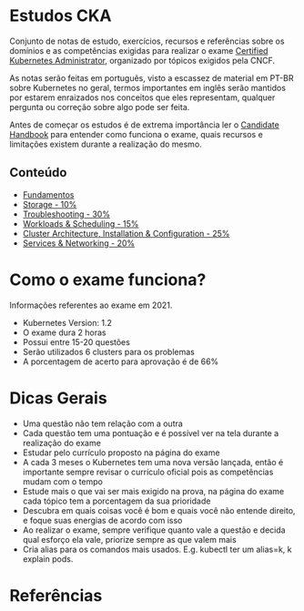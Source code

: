 # Estudos CKA

Conjunto de notas de estudo, exercícios, recursos e referências sobre os domínios e as competências exigidas para realizar o exame [Certified Kubernetes Administrator](https://training.linuxfoundation.org/certification/certified-kubernetes-administrator-cka/), organizado por tópicos exigidos pela CNCF.

As notas serão feitas em português, visto a escassez de material em PT-BR sobre Kubernetes no geral, termos importantes em inglês serão mantidos por estarem enraizados nos conceitos que eles representam, qualquer pergunta ou correção sobre algo pode ser feita.

Antes de começar os estudos é de extrema importância ler o [Candidate Handbook](https://docs.linuxfoundation.org/tc-docs/certification/lf-candidate-handbook) para entender como funciona o exame, quais recursos e limitações existem durante a realização do mesmo.


## Conteúdo
- [Fundamentos](0.fundamentos.md)
- [Storage - 10%](1.storage.md)
- [Troubleshooting - 30%](2.troubleshooting.md)
- [Workloads & Scheduling - 15%](3.workloads_&_scheduling.md)
- [Cluster Architecture, Installation & Configuration - 25%](4.cluster_architecture_installation_&_configuration.md)
- [Services & Networking - 20%](5.services_&_networking.md)


# Como o exame funciona?

Informações referentes ao exame em 2021.

- Kubernetes Version: 1.2
- O exame dura 2 horas
- Possui entre 15-20 questões
- Serão utilizados 6 clusters para os problemas
- A porcentagem de acerto para aprovação é de 66%

# Dicas Gerais

- Uma questão não tem relação com a outra
- Cada questão tem uma pontuação e é possível ver na tela durante a realização do exame
- Estudar pelo currículo proposto na página do exame
- A cada 3 meses o Kubernetes tem uma nova versão lançada, então é importante sempre revisar o currículo oficial pois as competências mudam com o tempo
- Estude mais o que vai ser mais exigido na prova, na página do exame cada tópico tem a porcentagem da sua prioridade
- Descubra em quais coisas você é bom e quais você não entende direito, e foque suas energias de acordo com isso
- Ao realizar o exame, sempre verifique quanto vale a questão e decida qual esforço ela vale, priorize sempre as que valem mais
- Cria alias para os comandos mais usados. E.g. kubectl ter um alias=k, k explain pods.

# Referências
